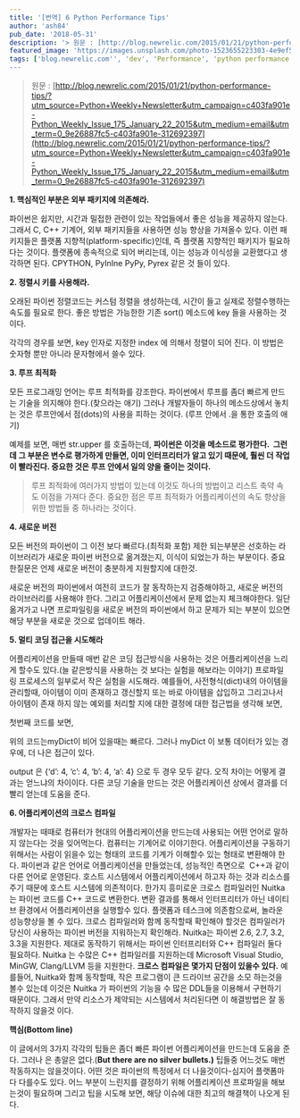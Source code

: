 ```yaml
---
title: '[번역] 6 Python Performance Tips'
author: 'ash84'
pub_date: '2018-05-31'
description: '> 원문 : [http://blog.newrelic.com/2015/01/21/python-performance-tips/?utm_source=Python+Weekly+Newsletter&utm_campaign=c403fa901e-Python_Weekly_Issue_175_January_22_2015&utm_medium=email&utm_term=0_9e26887fc5-c403fa901e-312692397](http://blog.newrelic.com/2015/01/21/python-performance-tips/?utm_sourc'
featured_image: 'https://images.unsplash.com/photo-1523655223303-4e9ef5234587?ixlib=rb-0.3.5&ixid=eyJhcHBfaWQiOjEyMDd9&s=fab1861116d5fe59fecdcf19356718ff&auto=format&fit=crop&w=1353&q=80'
tags: ['blog.newrelic.com'', 'dev', 'Performance', 'python performance tips', '번역', '성능', '태그를 입력해 주세요.', '파이썬']
---
```


> 원문 : [http://blog.newrelic.com/2015/01/21/python-performance-tips/?utm_source=Python+Weekly+Newsletter&utm_campaign=c403fa901e-Python_Weekly_Issue_175_January_22_2015&utm_medium=email&utm_term=0_9e26887fc5-c403fa901e-312692397](http://blog.newrelic.com/2015/01/21/python-performance-tips/?utm_source=Python+Weekly+Newsletter&utm_campaign=c403fa901e-Python_Weekly_Issue_175_January_22_2015&utm_medium=email&utm_term=0_9e26887fc5-c403fa901e-312692397)


**1. 핵심적인 부분은 외부 패키지에 의존해라.**  

파이썬은 쉽지만, 시간과 밀접한 관련이 있는 작업들에서 좋은 성능을 제공하지 않는다.  그래서 C, C++ 기계어, 외부 패키지들을 사용하면 성능 향상을 가져올수 있다. 이런 패키지들은 플랫폼 지향적(platform-specific)인데, 즉 플랫폼 지향적인 패키지가 필요하다는 것이다. 플랫폼에 종속적으로 되어 버리는데, 이는 성능과 이식성을 교환했다고 생각하면 된다. CPYTHON, PyInIne PyPy, Pyrex 같은 것 들이 있다. 


**2. 정렬시 키를 사용해라.**

오래된 파이썬 정렬코드는 커스텀 정렬을 생성하는데, 시간이 들고 실제로 정렬수행하는 속도를 필요로 한다. 좋은 방법은 가능한한 기존 sort() 메소드에 key 들을 사용하는 것이다. 

<script src="https://gist.github.com/AhnSeongHyun/d80459d460404e507a3f.js"></script>

각각의 경우를 보면, key 인자로 지정한 index 에 의해서 정렬이 되어 진다. 이 방법은 숫자형 뿐만 아니라 문자형에서 쓸수 있다.


**3. 루프 최적화**

모든 프로그래밍 언어는 루프 최적화를 강조한다. 파이썬에서 루프를 좀더 빠르게 만드는 기술을 의지해야 한다.(찾으라는 애기) 그러나 개발자들이 하나의 메소드상에서 놓치는 것은 루프안에서 점(dots)의 사용을 피하는 것이다. (루프 안에서 .을 통한 호출의 애기)

<script src="https://gist.github.com/AhnSeongHyun/c3de45a52ecfab5ff3e5.js"></script>

예제를 보면, 매번 str.upper 를 호출하는데, **파이썬은 이것을 메소드로 평가한다.  그런데 그 부분은 변수로 평가하게 만들면, 이미 인터프리터가 알고 있기 때문에, 훨씬 더 작업이 빨라진다. 중요한 것은 루프 안에서 일의 양을 줄이는 것이다.**

> 루프 최적화에 여러가지 방법이 있는데 이것도 하나의 방법이고 리스트 축약 속도 이점을 가져다 준다. 중요한 점은 루프 최적화가 어플리케이션의 속도 향상을 위한 방법들 중 하나라는 것이다.


**4. 새로운 버전**

모든 버전의 파이썬이 그 이전 보다 빠르다.(최적화 포함) 제한 되는부분은 선호하는 라이브러리가 새로운 파이썬 버전으로 옮겨졌는지, 이식이 되었는가 하는 부분이다. 중요한질문은 언제 새로운 버전이 충분하게 지원할지에 대한것.

새로운 버전의 파이썬에서 여전히 코드가 잘 동작하는지 검증해야하고, 새로운 버전의 라이브러리를 사용해야 한다. 그리고 어플리케이션에서 문제 없는지 체크해야한다. 일단 옮겨가고 나면 프로파일링을 새로운 버전의 파이썬에서 하고 문제가 되는 부분이 있으면 해당 부분을 새로운 것으로 업데이트 해라. 


**5. 멀티 코딩 접근을 시도해라**

어플리케이션을 만들때 매번 같은 코딩 접근방식을 사용하는 것은 어플리케이션을 느리게 할수도 있다.(늘 같은방식을 사용하는 것 보다는 실험을 해보라는 이야기) 프로파일링 프로세스의 일부로서 작은 실험을 시도해라. 예를들어, 사전형식(dict)내의 아이템을 관리할때, 아이템이 이미 존재하고 갱신할지 또는 바로 아이템을 삽입하고 그리고나서 아이템이 존재 하지 않는 예외를 처리할 지에 대한 결정에 대한 접근법을 생각해 보면, 

첫번째 코드를 보면, 

<script src="https://gist.github.com/AhnSeongHyun/4644ebe4e0229ed52c6a.js"></script>

위의 코드는myDict이 비어 있을때는 빠르다. 그러나 myDict 이 보통 데이터가 있는 경우에, 더 나은 접근이 있다. 

<script src="https://gist.github.com/AhnSeongHyun/8d22ca9cc3eb213918ba.js"></script>

output 은 {‘d’: 4, ‘c’: 4, ‘b’: 4, ‘a’: 4} 으로 두 경우 모두 같다. 오직 차이는 어떻게 결과는 얻느냐의 차이이다. 다른 코딩 기술을 만드는 것은 어플리케이션 상에서 결과를 더 빨리 얻는데 도움을 준다.

**6. 어플리케이션의 크로스 컴파일**

개발자는 때때로 컴퓨터가 현대의 어플리케이션을 만드는데 사용되는 어떤 언어로 말하지 않는다는 것을 잊어먹는다. 컴퓨터는 기계어로 이야기한다. 어플리케이션을 구동하기 위해서는 사람이 읽을수 있는 형태의 코드를 기계가 이해할수 있는 형태로 변환해야 한다. 파이썬과 같은 언어로 어플리케이션을 만들었는데, 성능적인 측면으로  C++과 같이 다른 언어로 운영된다. 호스트 시스템에서 어플리케이션에서 하고자 하는 것과 리소스를 주기 때문에 호스트 시스템에 의존적이다. 한가지 흥미로운 크로스 컴파일러인 Nuitka 는 파이썬 코드를 C++ 코드로 변환한다. 변환 결과를 통해서 인터프리터가 아닌 네이티브 환경에서 어플리케이션을 실행할수 있다. 플랫폼과 테스크에 의존함으로써, 놀라운 성능향상을 볼 수 있다. 크로스 컴파일러와 함께 동작할때 확인해야 할것은 컴파일러가 당신이 사용하는 파이썬 버전을 지워하는지 확인해라. Nuitka는 파이썬 2.6, 2.7, 3.2, 3.3을 지원한다. 제대로 동작하기 위해서는 파이썬 인터프리터와 C++ 컴파일러 둘다 필요하다. Nuitka 는 수많은 C++ 컴파일러를 지원하는데 Microsoft Visual Studio, MinGW, Clang/LLVM 등을 지원한다. **크로스 컴파일은 몇가지 단점이 있을수 있다.** 예를들어, Nuitka와 함께 동작할때, 작은 프로그램이 큰 드라이브 공간을 소모 하는것을 볼수 있는데 이것은 Nuitka 가 파이썬의 기능을 수 많은 DDL들을 이용해서 구현하기 때문이다. 그래서 만약 리소스가 제약되는 시스템에서 처리된다면 이 해결방법은 잘 동작하지 않을것 이다.

**핵심(Bottom line)**

이 글에서의 3가지 각각의 팁들은 좀더 빠른 파이썬 어플리케이션을 만드는데 도움을 준다. 그러나 은 총알은 없다.(**But there are no silver bullets.)** 팁들중 어느것도 매번 작동하지는 않을것이다. 어떤 것은 파이썬의 특정에서 더 나을것이다-심지어 플랫폼마다 다를수도 있다. 어느 부분이 느린지를 결정하기 위해 어플리케이션 프로파일을 해보는것이 필요하며 그리고 팁을 시도해 보면, 해당 이슈에 대한 최고의 해결책이 나오게 된다.  
